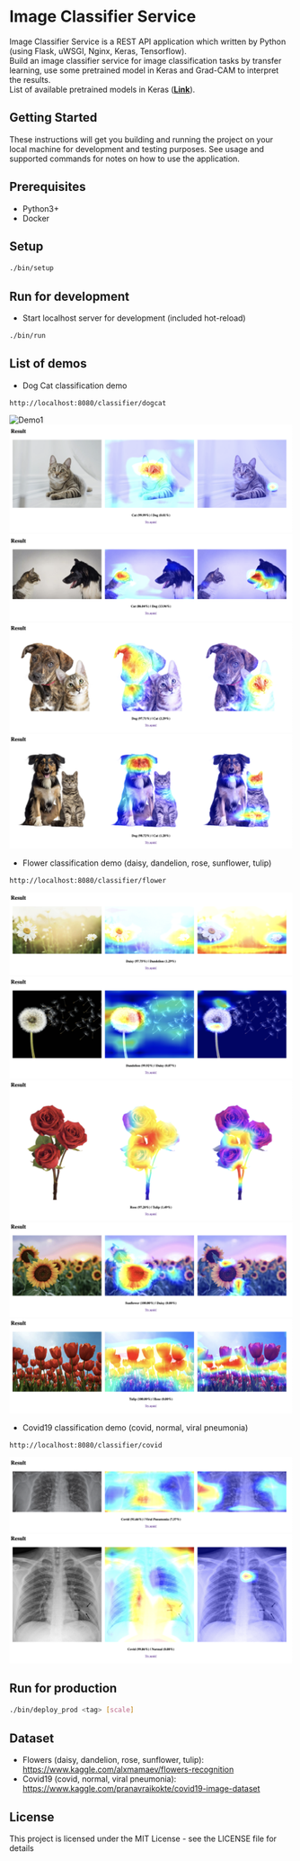 # Image Classifier Service

Image Classifier Service is a REST API application which written by Python (using Flask, uWSGI, Nginx, Keras, Tensorflow).\
Build an image classifier service for image classification tasks by transfer learning, use some pretrained model in Keras and Grad-CAM to interpret the results.\
List of available pretrained models in Keras (**[Link](https://keras.io/api/applications)**).

## Getting Started

These instructions will get you building and running the project on your local machine for development and testing purposes. See usage and supported commands for notes on how to use the application.

## Prerequisites

- Python3+
- Docker

## Setup
```bash
./bin/setup
```

## Run for development
- Start localhost server for development (included hot-reload)
```bash
./bin/run
```

## List of demos
- Dog Cat classification demo
```
http://localhost:8080/classifier/dogcat
```
![Demo1](/assets/dog.png "Demo1")
![Demo2](/assets/cat.png "Demo2")
![Demo3](/assets/dog_cat_1.png "Demo3")
![Demo4](/assets/dog_cat_2.png "Demo4")
![Demo5](/assets/dog_cat_3.png "Demo5")

- Flower classification demo (daisy, dandelion, rose, sunflower, tulip)
```
http://localhost:8080/classifier/flower
```

![Demo1](/assets/daisy.png "Demo1")
![Demo2](/assets/dandelion.png "Demo2")
![Demo3](/assets/rose.png "Demo3")
![Demo4](/assets/sunflower.png "Demo4")
![Demo5](/assets/tulip.png "Demo5")

- Covid19 classification demo (covid, normal, viral pneumonia)
```
http://localhost:8080/classifier/covid
```

![Demo1](/assets/covid_1.png "Demo1")
![Demo2](/assets/covid_2.png "Demo2")

## Run for production
```bash
./bin/deploy_prod <tag> [scale]
```

## Dataset
- Flowers (daisy, dandelion, rose, sunflower, tulip): https://www.kaggle.com/alxmamaev/flowers-recognition
- Covid19 (covid, normal, viral pneumonia): https://www.kaggle.com/pranavraikokte/covid19-image-dataset

## License
This project is licensed under the MIT License - see the LICENSE file for details